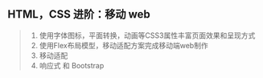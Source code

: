 ## HTML，CSS 进阶：移动 web

> 1. 使用字体图标，平面转换，动画等CSS3属性丰富页面效果和呈现方式
> 2. 使用Flex布局模型，移动适配方案完成移动端web制作
> 3. 移动适配
> 4. 响应式 和 Bootstrap